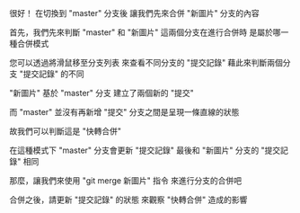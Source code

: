 很好！
在切換到 "master" 分支後
讓我們先來合併 "新圖片" 分支的內容

首先，我們先來判斷
"master" 和 "新圖片" 這兩個分支在進行合併時
是屬於哪一種合併模式

您可以透過將滑鼠移至分支列表
來查看不同分支的 "提交記錄"
藉此來判斷兩個分支 "提交記錄" 的不同

"新圖片" 基於 "master" 分支
建立了兩個新的 "提交"

而 "master" 並沒有再新增 "提交"
分支之間是呈現一條直線的狀態

故我們可以判斷這是 "快轉合併"

在這種模式下
"master" 分支會更新 "提交記錄"
最後和 "新圖片" 分支的 "提交記錄" 相同 

那麼，讓我們來使用 "git merge 新圖片" 指令
來進行分支的合併吧

合併之後，請更新 "提交記錄" 的狀態
來觀察 "快轉合併" 造成的影響